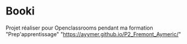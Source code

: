 # Booki
Projet réaliser pour Openclassrooms pendant ma formation "Prep'apprentissage"
"https://ayymer.github.io/P2_Fremont_Aymeric/"

